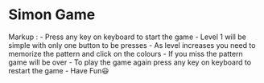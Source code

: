 # Simon Game
Markup : - Press any key on keyboard to start the game
         - Level 1 will be simple with only one button to be presses
         - As level increases you need to memorize the pattern and click on the colours
         - If you miss the pattern game will be over
         - To play the game again press any key on keyboard to restart the game
         - Have Fun😃
         
